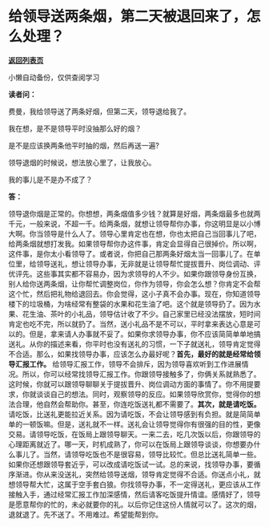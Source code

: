 # 给领导送两条烟，第二天被退回来了，怎么处理？

[**返回列表页**](/gzh/费曼的小茶馆)

小懒自动备份，仅供查阅学习

**读者问：**

费曼，我给领导送了两条好烟，但第二天，领导退给我了。

我在想，是不是领导平时没抽那么好的烟？

是不是应该换两条他平时抽的烟，然后再送一遍?

领导退烟的时候说，想法放心里了，让我放心。

我的事儿是不是办不成了？

**答：**  

领导退你烟是正常的。你想想，两条烟值多少钱？就算是好烟，两条烟最多也就两千元，一般来说，不超一千。给两条烟，就想让领导帮你办事，你这明显是以小博大啊。你当领导是什么人了。领导心里肯定也在想，你也太把自己当回事儿了吧，给两条烟就想打发我。如果领导帮你办这件事，肯定会显得自己很掉价。所以啊，这件事，是你太小看领导了。或者说，你把自己那两条好烟太当一回事儿了。在单位里，给领导送礼，想让领导办事，无非就是让领导帮忙提拔晋升、岗位调动、评优评先。这些事其实都不容易办，因为求领导的人不少。如果你跟领导身份互换，别人给你送两条烟，让你帮忙调整岗位，你作为领导，你会怎么想？你肯定不会帮这个忙，然后把礼物给退回去。你会觉得，这小子真不会办事。现在，你知道领导楼下的垃圾桶，为啥经常有整袋的水果和花生油了吧。这个就是领导扔了。因为水果、花生油、茶叶的小礼品，领导估计收了不少。自己家里已经没法摆放，短时间肯定也吃不完，所以就扔了。当然，送小礼品不是不可以，平时拿来表达心意是可以的。但是，拿来请人办事就不妥了。如果你求领导办事，你不应该简简单单地搞送礼。从你的描述来看，你平时也没有送礼的习惯，一下子就送礼，领导肯定觉得不合适。那么，如果找领导办事，应该怎么办最好呢？**首先，最好的就是经常给领导汇报工作。**
给领导汇报工作，领导不会排斥，因为领导喜欢听到工作进展情况。所以，你可以经常找领导汇报工作。你跟领导接触多了，你俩关系就熟悉了。这时候，你就可以跟领导聊聊关于提拔晋升、岗位调动方面的事情了。你不用提要求，你就谈谈自己的想法。同时，观察领导的反应。如果领导欣赏你，觉得你的想法合理，他自然会帮助你。甚至，你连吃饭送礼都不需要了。**其次，就是请吃饭。**
请吃饭，比送礼更能拉近关系。因为请吃饭，不会让领导感到有负担。就是简简单单的一顿饭嘛。但是，送礼就不一样。送礼会让领导觉得你有很强的目的性，更像交易。请领导吃饭，在饭局上跟领导聊天。一来二去，吃几次饭以后，你跟领导的心理距离就近了。哪一天，时机成熟了，你可以在饭局上跟领导谈谈，你想要办什么事儿了。当然，请领导吃饭也不是很容易，领导比较忙。但总比送礼简单一些。  
如果你还想跟领导套近乎，可以改成请吃饭试一试。总的来说，找领导办事，要循序渐进。你从来没送礼，突然给领导送烟，领导肯定觉得不合适。你送点小礼，就想领导帮大忙，这属于空手套白狼。你找领导办事，不一定得送礼，更应该从工作接触入手，通过经常汇报工作加深感情，然后请客吃饭提升情谊。感情好了，领导是愿意帮你的忙的，未必就要你的礼。以后你记住这份人情就可以了。这次的烟，退就退了。先不送了。不用难过。希望能帮到你。

